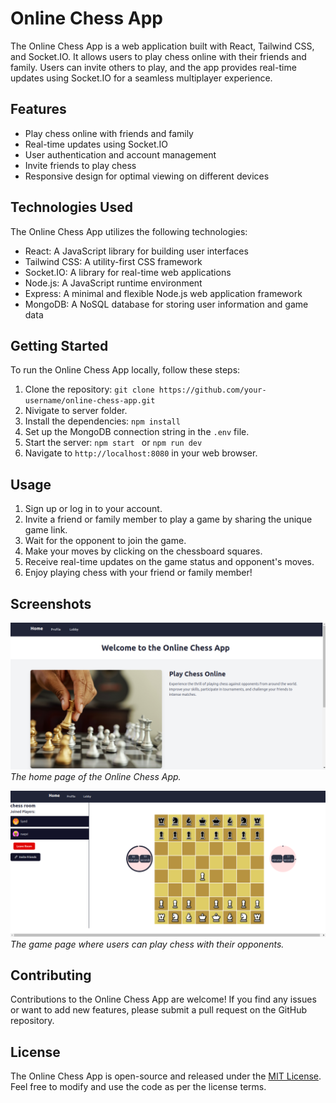 # Online Chess App

The Online Chess App is a web application built with React, Tailwind CSS, and Socket.IO. It allows users to play chess online with their friends and family. Users can invite others to play, and the app provides real-time updates using Socket.IO for a seamless multiplayer experience.

## Features

-   Play chess online with friends and family
-   Real-time updates using Socket.IO
-   User authentication and account management
-   Invite friends to play chess
-   Responsive design for optimal viewing on different devices

## Technologies Used

The Online Chess App utilizes the following technologies:

-   React: A JavaScript library for building user interfaces
-   Tailwind CSS: A utility-first CSS framework
-   Socket.IO: A library for real-time web applications
-   Node.js: A JavaScript runtime environment
-   Express: A minimal and flexible Node.js web application framework
-   MongoDB: A NoSQL database for storing user information and game data

## Getting Started

To run the Online Chess App locally, follow these steps:

1.  Clone the repository: `git clone https://github.com/your-username/online-chess-app.git`
2. Nivigate to server folder.
3.  Install the dependencies: `npm install`
4.  Set up the MongoDB connection string in the `.env` file.
5.  Start the server: `npm start ` or ` npm run dev ` 
6.  Navigate to `http://localhost:8080` in your web browser.

## Usage

1.  Sign up or log in to your account.
2.  Invite a friend or family member to play a game by sharing the unique game link.
3.  Wait for the opponent to join the game.
4.  Make your moves by clicking on the chessboard squares.
5.  Receive real-time updates on the game status and opponent's moves.
6.  Enjoy playing chess with your friend or family member!

## Screenshots

![Home Page](./client/src/assets/main.png) _The home page of the Online Chess App._

![Game Page](./client/src/assets/gameboard.png) _The game page where users can play chess with their opponents._

## Contributing

Contributions to the Online Chess App are welcome! If you find any issues or want to add new features, please submit a pull request on the GitHub repository.

## License

The Online Chess App is open-source and released under the [MIT License](https://opensource.org/licenses/MIT). Feel free to modify and use the code as per the license terms.
